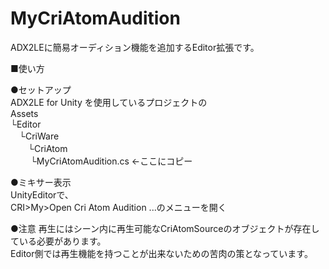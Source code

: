 MyCriAtomAudition
=================
ADX2LEに簡易オーディション機能を追加するEditor拡張です。

■使い方<br>

●セットアップ<br>
ADX2LE for Unity を使用しているプロジェクトの<br>
Assets<br>
└Editor<br>
　└CriWare<br>
　　└CriAtom<br>
　　  └MyCriAtomAudition.cs ←ここにコピー<br>

●ミキサー表示  
UnityEditorで、<br>
CRI>My>Open Cri Atom Audition ...のメニューを開く<br>

●注意
再生にはシーン内に再生可能なCriAtomSourceのオブジェクトが存在している必要があります。<br>
Editor側では再生機能を持つことが出来ないための苦肉の策となっています。
